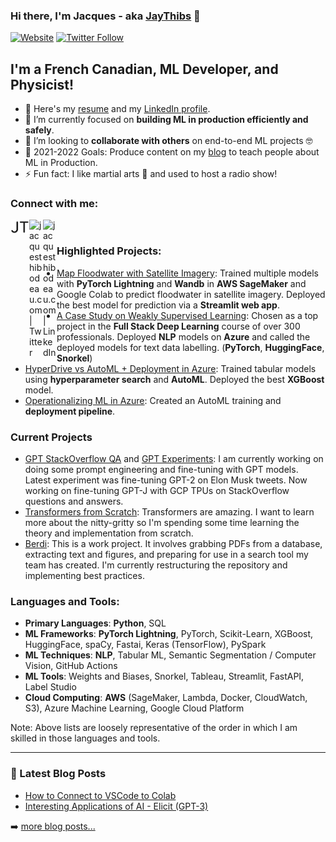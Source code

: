 ### Hi there, I'm Jacques - aka [JayThibs][website] 👋 

[![Website](https://img.shields.io/website?label=jacquesthibodeau.com&style=for-the-badge&url=https%3A%2F%2Fjacquesthibodeau.com)](https://jacquesthibodeau.com/)
[![Twitter Follow](https://img.shields.io/twitter/follow/TheAIDev?color=1DA1F2&logo=twitter&style=for-the-badge)](https://twitter.com/intent/follow?original_referer=https%3A%2F%2Fgithub.com%2FJayThibs&screen_name=TheAIDev)

## I'm a French Canadian, ML Developer, and Physicist!

- 📄 Here's my [resume](https://docs.google.com/document/d/1v-Nb-F6FRKzASZnj8FevNOK86iPDbxnv2l5VrJBaeQM/edit?usp=sharing) and my [LinkedIn profile](https://www.linkedin.com/in/jacques-thibodeau/).
- 🌱 I’m currently focused on **building ML in production efficiently and safely**.
- 👯 I’m looking to **collaborate with others** on end-to-end ML projects 🤓
- 🥅 2021-2022 Goals: Produce content on my [blog][website] to teach people about ML in Production.
- ⚡ Fun fact: I like martial arts 🤺 and used to host a radio show!

### Connect with me:

[<img align="left" alt="jacquesthibodeau.com" width="30px" src="https://raw.githubusercontent.com/JayThibs/jacques-blog/master/images/favicon.ico" />][website]
[<img align="left" alt="jacquesthibodeau.com | Twitter" width="22px" src="https://cdn-icons-png.flaticon.com/512/124/124021.png" />][ai_twitter]
[<img align="left" alt="jacquesthibodeau.com | LinkedIn" width="22px" src="https://cdn-icons-png.flaticon.com/512/174/174857.png" />][linkedin]

<br />

### Highlighted Projects:

* [Map Floodwater with Satellite Imagery](https://github.com/JayThibs/map-floodwater-satellite-imagery): Trained multiple models with **PyTorch Lightning** and **Wandb** in **AWS SageMaker** and Google Colab to predict floodwater in satellite imagery. Deployed the best model for prediction via a **Streamlit web app**.
* [A Case Study on Weakly Supervised Learning](https://github.com/JayThibs/Weak-Supervised-Learning-Case-Study): Chosen as a top project in the **Full Stack Deep Learning** course of over 300 professionals. Deployed **NLP** models on **Azure** and called the deployed models for text data labelling. (**PyTorch**, **HuggingFace**, **Snorkel**)
* [HyperDrive vs AutoML + Deployment in Azure](https://github.com/JayThibs/hyperdrive-vs-automl-plus-deployment): Trained tabular models using **hyperparameter search** and **AutoML**. Deployed the best **XGBoost** model.
* [Operationalizing ML in Azure](https://github.com/JayThibs/Operationalizing-ML-with-Azure): Created an AutoML training and **deployment pipeline**.

### Current Projects

* [GPT StackOverflow QA](https://github.com/JayThibs/gpt-stackoverflow-QA) and [GPT Experiments](https://github.com/JayThibs/gpt-experiments): I am currently working on doing some prompt engineering and fine-tuning with GPT models. Latest experiment was fine-tuning GPT-2 on Elon Musk tweets. Now working on fine-tuning GPT-J with GCP TPUs on StackOverflow questions and answers.
* [Transformers from Scratch](https://github.com/JayThibs/transformers-from-scratch): Transformers are amazing. I want to learn more about the nitty-gritty so I'm spending some time learning the theory and implementation from scratch.
* [Berdi](https://github.com/CER-REC/esa-data-bank_banque-donnees-ees): This is a work project. It involves grabbing PDFs from a database, extracting text and figures, and preparing for use in a search tool my team has created. I'm currently restructuring the repository and implementing best practices.

### Languages and Tools:

* **Primary Languages**: **Python**, SQL
* **ML Frameworks**: **PyTorch Lightning**, PyTorch, Scikit-Learn, XGBoost, HuggingFace, spaCy, Fastai, Keras (TensorFlow), PySpark
* **ML Techniques**: **NLP**, Tabular ML, Semantic Segmentation / Computer Vision, GitHub Actions
* **ML Tools**: Weights and Biases, Snorkel, Tableau, Streamlit, FastAPI, Label Studio
* **Cloud Computing**: **AWS** (SageMaker, Lambda, Docker, CloudWatch, S3), Azure Machine Learning, Google Cloud Platform

Note: Above lists are loosely representative of the order in which I am skilled in those languages and tools.

---

### 📕 Latest Blog Posts

<!-- BLOG-POST-LIST:START -->
- [How to Connect to VSCode to Colab](https://jacquesthibodeau.com/deep-learning-setup/vscode/google-colab/2021/09/27/connect-to-colab-from-local-vscode.html)
- [Interesting Applications of AI - Elicit (GPT-3)](https://jacquesthibodeau.com/gpt/elicit/ought/2021/09/24/experimenting-with-elicit.html)
<!-- BLOG-POST-LIST:END -->

➡️ [more blog posts...](https://jacquesthibodeau.com/)

<!-- ---

<details>
  <summary>:zap: Recent GitHub Activity</summary> -->
  
<!--START_SECTION:activity-->

<!--END_SECTION:activity-->

<!-- </details> -->

<!-- <details>
  <summary>:zap: GitHub Stats</summary>

  <img align="left" alt="JayThibs's GitHub Stats" src="https://github-readme-stats.jaythibs.vercel.app/api?username=JayThibs&show_icons=true&hide_border=true" />

</details> -->

[website]: https://jacquesthibodeau.com/
[personal_twitter]: https://twitter.com/JacquesThibs
[ai_twitter]: https://twitter.com/TheAIDev
[linkedin]: https://www.linkedin.com/in/jacques-thibodeau/
